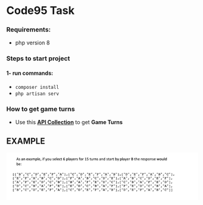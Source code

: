 # Code95 Task
### Requirements:
* php version 8

### Steps to start project
#### 1- run commands: 
* `composer install`
* `php artisan serv` 

### How to get game turns 
* Use this **[API Collection](https://documenter.getpostman.com/view/5648391/2s9YC1WE21#95cf632e-ca4c-46a3-8498-f94ebff84423)** to get **Game Turns**  

## EXAMPLE
![img.png](img.png)
